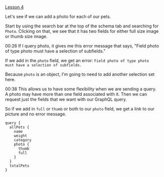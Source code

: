 [Lesson 4](https://egghead.io/lessons/graphql-send-a-nested-graphql-query)

Let's see if we can add a photo for each of our pets. 

Start by using the search bar at the top of the schema tab and searching for `Photo`. Clicking on that, we see that it has two fields for either full size image or thumb size image. 

  00:26 If I query photo, it gives me this error message that says, "Field photo of type photo must have a selection of subfields."

If we add in the `photo` field, we get an error: `Field photo of type photo must have a selection of subfields.`

Because `photo` is an object, I'm going to need to add another selection set here.

  00:38 This allows us to have some flexibility when we are sending a query. A photo may have more than one field associated with it. Then we can request just the fields that we want with our GraphQL query.

So if we add in `full` or `thumb` or both to our `photo` field, we get a link to our picture and no error message. 

```query
query {
  allPets {
    name
    weight
    category
    photo {
      thumb
      full
    }
  }
  totalPets
}
```